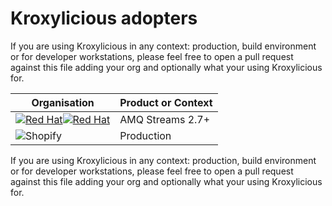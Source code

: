 # Kroxylicious adopters

If you are using Kroxylicious in any context: production, build environment or for developer workstations, please feel free to open a pull request against this file adding your org and optionally what your using Kroxylicious for.

| Organisation                                                                                                                                                                                                                                                                                                                                    | Product or Context |
|-------------------------------------------------------------------------------------------------------------------------------------------------------------------------------------------------------------------------------------------------------------------------------------------------------------------------------------------------|--------------------|
| [![Red Hat](https://kroxylicious.io/assets/theme/images/RedHatDark.svg#gh-dark-mode-only)](https://access.redhat.com/products/streams-apache-kafka/#gh-dark-mode-only)[![Red Hat](https://kroxylicious.io/assets/theme/images/RedHatLight.svg#gh-light-mode-only)](https://access.redhat.com/products/streams-apache-kafka/#gh-light-mode-only) | AMQ Streams 2.7+   |
| ![Shopify](https://cdn.shopify.com/b/shopify-brochure2-assets/d9340911ca8c679b148dd4a205ad2ffa.svg)                                                                                                                                                                                                                                             | Production         |


If you are using Kroxylicious in any context: production, build environment or for developer workstations, please feel free to open a pull request against this file adding your org and optionally what your using Kroxylicious for.